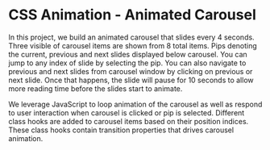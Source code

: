 # CSS Animation - Animated Carousel

In this project, we build an animated carousel that slides every 4 seconds. Three visible of carousel items are shown from 8 total items. Pips denoting the current, previous and next slides displayed below carousel. You can jump to any index of slide by selecting the pip. You can also navigate to previous and next slides from carousel window by clicking on previous or next slide. Once that happens, the slide will pause for 10 seconds to allow more reading time before the slides start to animate.

We leverage JavaScript to loop animation of the carousel as well as respond to user interaction when carousel is clicked or pip is selected. Different class hooks are added to carousel items based on their position indices. These class hooks contain transition properties that drives carousel animation.
